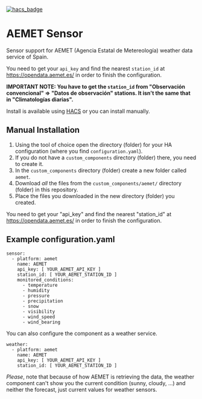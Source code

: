 [![hacs_badge](https://img.shields.io/badge/HACS-Default-orange.svg?style=for-the-badge)](https://github.com/custom-components/hacs)

# AEMET Sensor

Sensor support for AEMET (Agencia Estatal de Metereología) weather data service of Spain.

You need to get your `api_key` and find the nearest `station_id` at https://opendata.aemet.es/
in order to finish the configuration.

**IMPORTANT NOTE: You have to get the `station_id` from "Observación convencional" => "Datos de observación" stations. It isn't the same that in "Climatologías diarias".**

Install is available using [HACS](https://github.com/custom-components/hacs) or you can install manually.

## Manual Installation

1. Using the tool of choice open the directory (folder) for your HA configuration (where you find `configuration.yaml`).
2. If you do not have a `custom_components` directory (folder) there, you need to create it.
3. In the `custom_components` directory (folder) create a new folder called `aemet`.
4. Download _all_ the files from the `custom_components/aemet/` directory (folder) in this repository.
5. Place the files you downloaded in the new directory (folder) you created.

You need to get your "api_key" and find the nearest "station_id" at https://opendata.aemet.es/
in order to finish the configuration.

## Example configuration.yaml

```
sensor:
  - platform: aemet
    name: AEMET
    api_key: [ YOUR_AEMET_API_KEY ]
    station_id: [ YOUR_AEMET_STATION_ID ]
    monitored_conditions:
      - temperature
      - humidity
      - pressure
      - precipitation
      - snow
      - visibility
      - wind_speed
      - wind_bearing
```

You can also configure the component as a weather service.

```
weather:
  - platform: aemet
    name: AEMET
    api_key: [ YOUR_AEMET_API_KEY ]
    station_id: [ YOUR_AEMET_STATION_ID ]
```

*Please*, note that because of how AEMET is retrieving the data, the weather component can't show you the current condition (sunny, cloudy, ...) and neither the forecast, just current values for weather sensors.